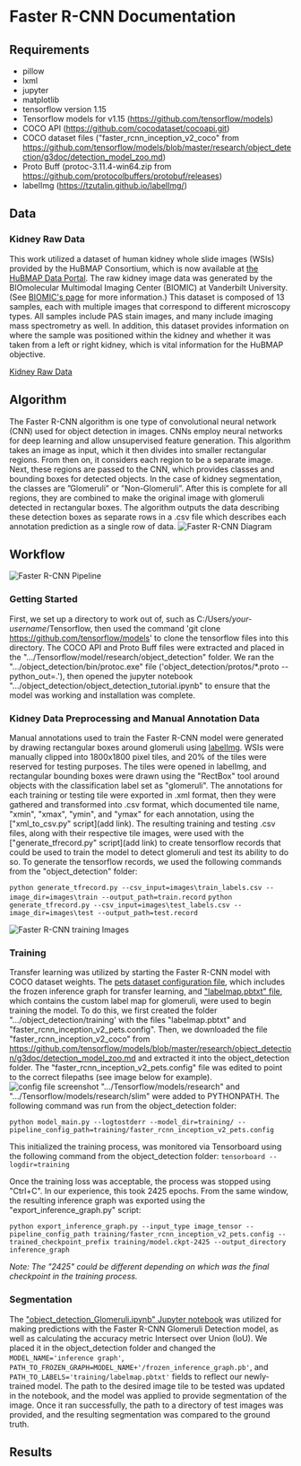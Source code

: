 # Faster R-CNN Documentation

## Requirements

* pillow
* lxml
* jupyter
* matplotlib
* tensorflow version 1.15
* Tensorflow models for v1.15 (https://github.com/tensorflow/models)
* COCO API (https://github.com/cocodataset/cocoapi.git)
* COCO dataset files ("faster_rcnn_inception_v2_coco" from https://github.com/tensorflow/models/blob/master/research/object_detection/g3doc/detection_model_zoo.md)
* Proto Buff (protoc-3.11.4-win64.zip from https://github.com/protocolbuffers/protobuf/releases)
* labelImg (https://tzutalin.github.io/labelImg/)

## Data

### Kidney Raw Data
This work utilized a dataset of human kidney whole slide images (WSIs) provided by the HuBMAP Consortium, which is now available at [the HuBMAP Data Portal](https://portal.hubmapconsortium.org/search?origin_sample.mapped_organ[0]=Kidney%20%28Left%29&origin_sample.mapped_organ[1]=Kidney%20%28Right%29&group_name[0]=Vanderbilt%20TMC&entity_type[0]=Dataset). The raw kidney image data was generated by the BIOmolecular Multimodal Imaging Center (BIOMIC) at Vanderbilt University. (See [BIOMIC's page](https://medschool.vanderbilt.edu/biomic/) for more information.) This dataset is composed of 13 samples, each with multiple images that correspond to different microscopy types. All samples include PAS  stain images, and many include imaging mass spectrometry as well. In addition, this dataset provides information on where the sample was positioned within the kidney and whether it was taken from a left or right kidney, which is vital information for the HuBMAP objective.

[Kidney Raw Data](https://drive.google.com/drive/folders/14aLxPR9LlzdWXPomAX1moqL0UnRm_RbW?usp=sharing)

## Algorithm

The Faster R-CNN algorithm is one type of convolutional neural network (CNN) used for object detection in images. CNNs employ neural networks for deep learning and allow unsupervised feature generation. This algorithm takes an image as input, which it then divides into smaller rectangular regions. From then on, it considers each region to be a separate image. Next, these regions are passed to the CNN, which provides classes and bounding boxes for detected objects. In the case of kidney segmentation, the classes are ”Glomeruli” or ”Non-Glomeruli”. After this is complete for all regions, they are combined to make the original image with glomeruli detected in rectangular boxes. The algorithm outputs the data describing these detection boxes as separate rows in a .csv file which describes each annotation prediction as a single row of data.
![Faster R-CNN Diagram](https://github.com/cns-iu/ccf-research-ftu/blob/master/images/FasterRCNNblockdiagram.png)

## Workflow
![Faster R-CNN Pipeline](https://github.com/cns-iu/ccf-research-ftu/blob/master/images/pipeline%20images/Faster%20RCNN%20Pipeline.jpg)
### Getting Started

First, we set up a directory to work out of, such as C:/Users/*your-username*/Tensorflow, then used the command 'git clone https://github.com/tensorflow/models' to clone the tensorflow files into this directory. The COCO API and Proto Buff files were extracted and placed in the ".../Tensorflow/model/research/object_detection" folder. 
We ran the ".../object_detection/bin/protoc.exe" file ('object_detection/protos/*.proto --python_out=.'), then opened the jupyter notebook ".../object_detection/object_detection_tutorial.ipynb" to ensure that the model was working and installation was complete.

### Kidney Data Preprocessing and Manual Annotation Data

Manual annotations used to train the Faster R-CNN model were generated by drawing rectangular boxes around glomeruli using [labelImg](https://tzutalin.github.io/labelImg/). WSIs were manually clipped into 1800x1800 pixel tiles, and 20% of the tiles were reserved for testing purposes. The tiles were opened in labelImg, and rectangular bounding boxes were drawn using the "RectBox" tool around objects with the classification label set as "glomeruli". The annotations for each training or testing tile were exported in .xml format, then they were gathered and transformed into .csv format, which documented tile name, "xmin", "xmax", "ymin", and "ymax" for each annotation, using the ["xml_to_csv.py" script](add link). The resulting training and testing .csv files, along with their respective tile images, were used with the ["generate_tfrecord.py" script](add link) to create tensorflow records that could be used to train the model to detect glomeruli and test its ability to do so.
To generate the tensorflow records, we used the following commands from the "object_detection" folder: 

`python generate_tfrecord.py --csv_input=images\train_labels.csv --image_dir=images\train --output_path=train.record`
`python generate_tfrecord.py --csv_input=images\test_labels.csv --image_dir=images\test --output_path=test.record`

![Faster R-CNN training Images](https://github.com/cns-iu/ccf-research-ftu/blob/master/images/FasterRCNNmanualannotation.png)
### Training

Transfer learning was utilized by starting the Faster R-CNN model with COCO dataset weights. The [pets dataset configuration file](https://github.com/cns-iu/ccf-research-ftu/blob/master/Faster%20R-CNN/faster_rcnn_inception_v2_pets.config), which includes the frozen inference graph for transfer learning, and ["labelmap.pbtxt" file](https://github.com/cns-iu/ccf-research-ftu/blob/master/Faster%20R-CNN/labelmap.pbtxt), which contains the custom label map for glomeruli, were used to begin training the model.
To do this, we first created the folder ".../object_detection/training' with the files "labelmap.pbtxt" and "faster_rcnn_inception_v2_pets.config". Then, we downloaded the file "faster_rcnn_inception_v2_coco" from https://github.com/tensorflow/models/blob/master/research/object_detection/g3doc/detection_model_zoo.md and extracted it into the object_detection folder.
The "faster_rcnn_inception_v2_pets.config" file was edited to point to the correct filepaths (see image below for example).
![config file screenshot](https://github.com/cns-iu/ccf-research-ftu/blob/master/images/config%20file%20screenshot.png)
".../Tensorflow/models/research" and ".../Tensorflow/models/research/slim" were added to PYTHONPATH.
The following command was run from the object_detection folder:

`python model_main.py --logtostderr --model_dir=training/ --pipeline_config_path=training/faster_rcnn_inception_v2_pets.config`

This initialized the training process, was monitored via Tensorboard using the following command from the object_detection folder:
`tensorboard --logdir=training`

Once the training loss was acceptable, the process was stopped using "Ctrl+C". In our experience, this took 2425 epochs. From the same window, the resulting inference graph was exported using the "export_inference_graph.py" script:
 
`python export_inference_graph.py --input_type image_tensor --pipeline_config_path training/faster_rcnn_inception_v2_pets.config --trained_checkpoint_prefix training/model.ckpt-2425 --output_directory inference_graph`

*Note: The "2425" could be different depending on which was the final checkpoint in the training process.*

### Segmentation

The ["object_detection_Glomeruli.ipynb" Jupyter notebook](https://github.com/cns-iu/ccf-research-ftu/blob/master/Faster%20R-CNN/object_detection_Glomeruli.ipynb) was utilized for making predictions with the Faster R-CNN Glomeruli Detection model, as well as calculating the accuracy metric Intersect over Union (IoU).
We placed it in the object_detection folder and changed the `MODEL_NAME='inference graph'`, `PATH_TO_FROZEN_GRAPH=MODEL_NAME+'/frozen_inference_graph.pb'`, and `PATH_TO_LABELS='training/labelmap.pbtxt'` fields to reflect our newly-trained model.
The path to the desired image tile to be tested was updated in the notebook, and the model was applied to provide segmentation of the image.
Once it ran successfully, the path to a directory of test images was provided, and the resulting segmentation was compared to the ground truth.

## Results
